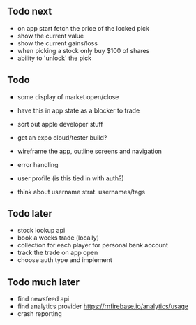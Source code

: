 ## Todo next

- on app start fetch the price of the locked pick
- show the current value
- show the current gains/loss
- when picking a stock only buy $100 of shares
- ability to 'unlock' the pick

## Todo

- some display of market open/close
- have this in app state as a blocker to trade
- sort out apple developer stuff
- get an expo cloud/tester build?
- wireframe the app, outline screens and navigation
- error handling

- user profile (is this tied in with auth?)
- think about username strat. usernames/tags

## Todo later

- stock lookup api
- book a weeks trade (locally)
- collection for each player for personal bank account
- track the trade on app open
- choose auth type and implement

## Todo much later

- find newsfeed api
- find analytics provider
  https://rnfirebase.io/analytics/usage
- crash reporting
